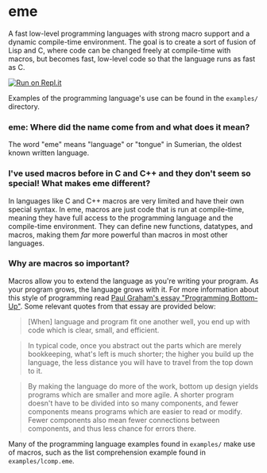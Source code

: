 # eme
A fast low-level programming languages with strong macro support and a dynamic compile-time environment. The goal is to create a sort of fusion of Lisp and C, where code can be changed freely at compile-time with macros, but becomes fast, low-level code so that the language runs as fast as C.

[![Run on Repl.it](https://repl.it/badge/github/niko-niko-ni/eme)](https://repl.it/github/niko-niko-ni/eme)

Examples of the programming language's use can be found in the `examples/` directory.

### eme: Where did the name come from and what does it mean?

The word "eme" means "language" or "tongue" in Sumerian, the oldest known written language.

### I've used macros before in C and C++ and they don't seem so special! What makes eme different?

In languages like C and C++ macros are very limited and have their own special syntax. In eme, macros are just code that is run at compile-time, meaning they have full access to the programming language and the compile-time environment. They can define new functions, datatypes, and macros, making them *far* more powerful than macros in most other languages.

### Why are macros so important?

Macros allow you to extend the language as you're writing your program. As your program grows, the language grows with it. For more information about this style of programming read [Paul Graham's essay "Programming Bottom-Up"](http://www.paulgraham.com/progbot.html). Some relevant quotes from that essay are provided below:

> [When] language and program fit one another well, you end up with code which is clear, small, and efficient.

> In typical code, once you abstract out the parts which are merely bookkeeping, what's left is much shorter; the higher you build up the language, the less distance you will have to travel from the top down to it.

> By making the language do more of the work, bottom up design yields programs which are smaller and more agile. A shorter program doesn't have to be divided into so many components, and fewer components means programs which are easier to read or modify. Fewer components also mean fewer connections between components, and thus less chance for errors there.

Many of the programming language examples found in `examples/` make use of macros, such as the list comprehension example found in `examples/lcomp.eme`.
